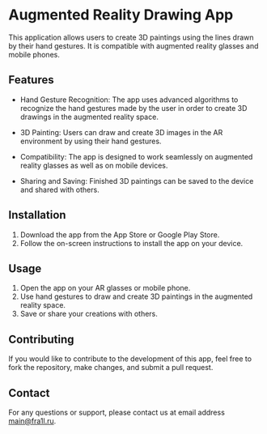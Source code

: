 # Augmented Reality Drawing App

This application allows users to create 3D paintings using the lines drawn by their hand gestures. It is compatible with augmented reality glasses and mobile phones.

## Features

- Hand Gesture Recognition: The app uses advanced algorithms to recognize the hand gestures made by the user in order to create 3D drawings in the augmented reality space.

- 3D Painting: Users can draw and create 3D images in the AR environment by using their hand gestures.

- Compatibility: The app is designed to work seamlessly on augmented reality glasses as well as on mobile devices.

- Sharing and Saving: Finished 3D paintings can be saved to the device and shared with others.

## Installation

1. Download the app from the App Store or Google Play Store.
2. Follow the on-screen instructions to install the app on your device.

## Usage

1. Open the app on your AR glasses or mobile phone.
2. Use hand gestures to draw and create 3D paintings in the augmented reality space.
3. Save or share your creations with others.

## Contributing

If you would like to contribute to the development of this app, feel free to fork the repository, make changes, and submit a pull request.

## Contact

For any questions or support, please contact us at email address main@fra1l.ru.
